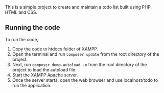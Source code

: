This is a simple project to create and maintain a todo list built using PHP, HTML and CSS.

## Running the code

To run the code,

1. Copy the code to htdocs folder of XAMPP.
2. Open the terminal and run `composer update` from the root directory of the project.
3. Next, run `composer dump-autoload -o` from the root directory of the project to load the autoload file
4. Start the XAMPP Apache server.
5. Once the server starts, open the web browser and use localhost/todo to run the application.
